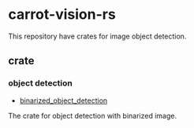 # carrot-vision-rs

This repository have crates for image object detection.

## crate
### object detection

- [binarized_object_detection](binarized_object_detection)

The crate for object detection with binarized image.
